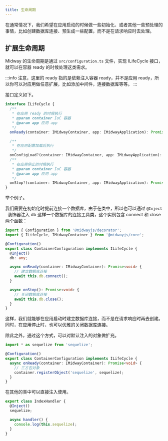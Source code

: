 ```yaml
---
title: 生命周期
---
```


在通常情况下，我们希望在应用启动的时候做一些初始化、或者其他一些预处理的事情，比如创建数据库连接、预生成一些配置，而不是在请求响应时去处理。

## 扩展生命周期

Midway 的生命周期是通过 `src/configuration.ts` 文件，实现 ILifeCycle 接口，就可以在容器 ready 的时候处理这类需求。

:::info
注意，这里的 ready 指的是依赖注入容器 ready，并不是应用 ready，所以你可以对应用做任意扩展，比如添加中间件，连接数据库等等。
:::

接口定义如下。

```typescript
interface ILifeCycle {
  /**
   * 在应用 ready 的时候执行
   * @param container IoC 容器
   * @param app 应用 app
   */
  onReady(container: IMidwayContainer, app: IMidwayApplication): Promise<void>;

  /**
   * 在应用配置加载后执行
   */
  onConfigLoad?(container: IMidwayContainer, app: IMidwayApplication): Promise<void>;
  /**
   * 在应用停止的时候执行
   * @param container IoC 容器
   * @param app 应用 app
   */
  onStop?(container: IMidwayContainer, app: IMidwayApplication): Promise<void>;
}
```

举个例子。

我们需要在初始化时提前连接一个数据库，由于在类中，所以也可以通过 `@Inject`   装饰器注入 db 这样一个数据库的连接工具类，这个实例包含 connect 和 close 两个函数：

```typescript
import { Configuration } from '@midwayjs/decorator';
import { ILifeCycle, IMidwayContainer } from '@midwayjs/core';

@Configuration()
export class ContainerConfiguration implements ILifeCycle {
  @Inject()
  db: any;

  async onReady(container: IMidwayContainer): Promise<void> {
    // 建立数据库连接
    await this.db.connect();
  }

  async onStop(): Promise<void> {
    // 关闭数据库连接
    await this.db.close();
  }
}
```

这样，我们就能够在应用启动时建立数据库连接，而不是在请求响应时再去创建。同时，在应用停止时，也可以优雅的关闭数据库连接。

除此之外，通过这个方式，可以对默认注入的对象做扩充。

```typescript
import * as sequelize from 'sequelize';

@Configuration()
export class ContainerConfiguration implements ILifeCycle {
  async onReady(container: IMidwayContainer): Promise<void> {
    // 三方包对象
    container.registerObject('sequelize', sequelize);
  }
}
```

在其他的类中可以直接注入使用。

```typescript
export class IndexHandler {
  @Inject()
  sequelize;

  async handler() {
    console.log(this.sequelize);
  }
}
```
